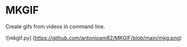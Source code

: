 # MKGIF
Create gifs from videos in command line.

![mkgif.py]
(https://github.com/antonioam82/MKGIF/blob/main/mkg.png)
